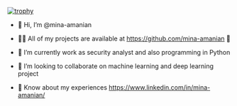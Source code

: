 [![trophy](https://github-profile-trophy.vercel.app/?username=ryo-ma)](https://github.com/ryo-ma/github-profile-trophy)
- 👋 Hi, I’m @mina-amanian
  
- 👨‍💻 All of my projects are available at https://github.com/mina-amanian 👀

- 🌱 I’m currently work as security analyst and also programming in Python
 
- 💞️ I’m looking to collaborate on machine learning and deep learning project
 
- 📄 Know about my experiences https://www.linkedin.com/in/mina-amanian/

  
<!---[![Top Langs](https://github-readme-stats.vercel.app/api/top-langs/?username=mina-amanian)](https://github.com/anuraghazra/github-readme-stats) 

 ![Anurag's GitHub stats](https://github-readme-stats.vercel.app/api?username=mina-amanian&show_icons=true&theme=transparent)
--->
 

<!---
mina-amanian/mina-amanian is a ✨ special ✨ repository because its `README.md` (this file) appears on your GitHub profile.
You can click the Preview link to take a look at your changes.
--->
